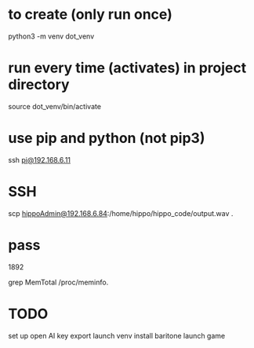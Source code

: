 
# to create (only run once)
python3 -m venv dot_venv

# run every time (activates) in project directory 
source dot_venv/bin/activate

# use pip and python (not pip3)

ssh pi@192.168.6.11

# SSH
scp hippoAdmin@192.168.6.84:/home/hippo/hippo_code/output.wav .
# pass
1892

grep MemTotal /proc/meminfo.



# TODO
set up open AI key export
launch venv
install baritone 
launch game
